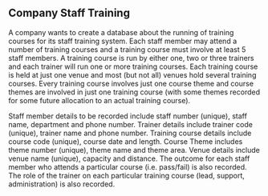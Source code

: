 ## Company Staff Training

A company wants to create a database about the running of training courses for its staff training system. Each staff member may attend a number of training courses and a training course must involve at least 5 staff members. A training course is run by either one, two or three trainers and each trainer will run one or more training courses. Each training course is held at just one venue and most (but not all) venues hold several training courses. Every training course involves just one course theme and course themes are involved in just one training course (with some themes recorded for some future allocation to an actual training course).

Staff member details to be recorded include staff number (unique), staff name, department and phone number. Trainer details include trainer code (unique), trainer name and phone number. Training course details include course code (unique), course date and length. Course Theme includes theme number (unique), theme name and theme area. Venue details include venue name (unique), capacity and distance. The outcome for each staff member who attends a particular course (i.e. pass/fail) is also recorded. The role of the trainer on each particular training course (lead, support, administration) is also recorded.
